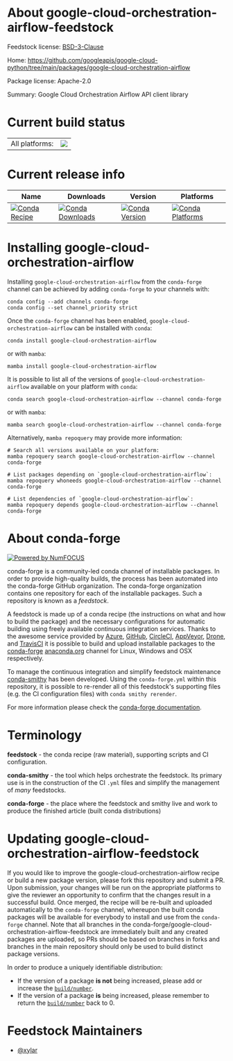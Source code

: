 About google-cloud-orchestration-airflow-feedstock
==================================================

Feedstock license: [BSD-3-Clause](https://github.com/conda-forge/google-cloud-orchestration-airflow-feedstock/blob/main/LICENSE.txt)

Home: https://github.com/googleapis/google-cloud-python/tree/main/packages/google-cloud-orchestration-airflow

Package license: Apache-2.0

Summary: Google Cloud Orchestration Airflow API client library

Current build status
====================


<table><tr><td>All platforms:</td>
    <td>
      <a href="https://dev.azure.com/conda-forge/feedstock-builds/_build/latest?definitionId=15492&branchName=main">
        <img src="https://dev.azure.com/conda-forge/feedstock-builds/_apis/build/status/google-cloud-orchestration-airflow-feedstock?branchName=main">
      </a>
    </td>
  </tr>
</table>

Current release info
====================

| Name | Downloads | Version | Platforms |
| --- | --- | --- | --- |
| [![Conda Recipe](https://img.shields.io/badge/recipe-google--cloud--orchestration--airflow-green.svg)](https://anaconda.org/conda-forge/google-cloud-orchestration-airflow) | [![Conda Downloads](https://img.shields.io/conda/dn/conda-forge/google-cloud-orchestration-airflow.svg)](https://anaconda.org/conda-forge/google-cloud-orchestration-airflow) | [![Conda Version](https://img.shields.io/conda/vn/conda-forge/google-cloud-orchestration-airflow.svg)](https://anaconda.org/conda-forge/google-cloud-orchestration-airflow) | [![Conda Platforms](https://img.shields.io/conda/pn/conda-forge/google-cloud-orchestration-airflow.svg)](https://anaconda.org/conda-forge/google-cloud-orchestration-airflow) |

Installing google-cloud-orchestration-airflow
=============================================

Installing `google-cloud-orchestration-airflow` from the `conda-forge` channel can be achieved by adding `conda-forge` to your channels with:

```
conda config --add channels conda-forge
conda config --set channel_priority strict
```

Once the `conda-forge` channel has been enabled, `google-cloud-orchestration-airflow` can be installed with `conda`:

```
conda install google-cloud-orchestration-airflow
```

or with `mamba`:

```
mamba install google-cloud-orchestration-airflow
```

It is possible to list all of the versions of `google-cloud-orchestration-airflow` available on your platform with `conda`:

```
conda search google-cloud-orchestration-airflow --channel conda-forge
```

or with `mamba`:

```
mamba search google-cloud-orchestration-airflow --channel conda-forge
```

Alternatively, `mamba repoquery` may provide more information:

```
# Search all versions available on your platform:
mamba repoquery search google-cloud-orchestration-airflow --channel conda-forge

# List packages depending on `google-cloud-orchestration-airflow`:
mamba repoquery whoneeds google-cloud-orchestration-airflow --channel conda-forge

# List dependencies of `google-cloud-orchestration-airflow`:
mamba repoquery depends google-cloud-orchestration-airflow --channel conda-forge
```


About conda-forge
=================

[![Powered by
NumFOCUS](https://img.shields.io/badge/powered%20by-NumFOCUS-orange.svg?style=flat&colorA=E1523D&colorB=007D8A)](https://numfocus.org)

conda-forge is a community-led conda channel of installable packages.
In order to provide high-quality builds, the process has been automated into the
conda-forge GitHub organization. The conda-forge organization contains one repository
for each of the installable packages. Such a repository is known as a *feedstock*.

A feedstock is made up of a conda recipe (the instructions on what and how to build
the package) and the necessary configurations for automatic building using freely
available continuous integration services. Thanks to the awesome service provided by
[Azure](https://azure.microsoft.com/en-us/services/devops/), [GitHub](https://github.com/),
[CircleCI](https://circleci.com/), [AppVeyor](https://www.appveyor.com/),
[Drone](https://cloud.drone.io/welcome), and [TravisCI](https://travis-ci.com/)
it is possible to build and upload installable packages to the
[conda-forge](https://anaconda.org/conda-forge) [anaconda.org](https://anaconda.org/)
channel for Linux, Windows and OSX respectively.

To manage the continuous integration and simplify feedstock maintenance
[conda-smithy](https://github.com/conda-forge/conda-smithy) has been developed.
Using the ``conda-forge.yml`` within this repository, it is possible to re-render all of
this feedstock's supporting files (e.g. the CI configuration files) with ``conda smithy rerender``.

For more information please check the [conda-forge documentation](https://conda-forge.org/docs/).

Terminology
===========

**feedstock** - the conda recipe (raw material), supporting scripts and CI configuration.

**conda-smithy** - the tool which helps orchestrate the feedstock.
                   Its primary use is in the construction of the CI ``.yml`` files
                   and simplify the management of *many* feedstocks.

**conda-forge** - the place where the feedstock and smithy live and work to
                  produce the finished article (built conda distributions)


Updating google-cloud-orchestration-airflow-feedstock
=====================================================

If you would like to improve the google-cloud-orchestration-airflow recipe or build a new
package version, please fork this repository and submit a PR. Upon submission,
your changes will be run on the appropriate platforms to give the reviewer an
opportunity to confirm that the changes result in a successful build. Once
merged, the recipe will be re-built and uploaded automatically to the
`conda-forge` channel, whereupon the built conda packages will be available for
everybody to install and use from the `conda-forge` channel.
Note that all branches in the conda-forge/google-cloud-orchestration-airflow-feedstock are
immediately built and any created packages are uploaded, so PRs should be based
on branches in forks and branches in the main repository should only be used to
build distinct package versions.

In order to produce a uniquely identifiable distribution:
 * If the version of a package **is not** being increased, please add or increase
   the [``build/number``](https://docs.conda.io/projects/conda-build/en/latest/resources/define-metadata.html#build-number-and-string).
 * If the version of a package **is** being increased, please remember to return
   the [``build/number``](https://docs.conda.io/projects/conda-build/en/latest/resources/define-metadata.html#build-number-and-string)
   back to 0.

Feedstock Maintainers
=====================

* [@xylar](https://github.com/xylar/)

